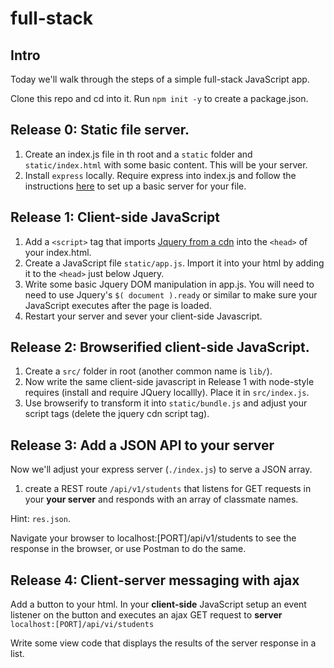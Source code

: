 # full-stack

## Intro 

Today we'll walk through the steps of a simple full-stack JavaScript app.

Clone this repo and cd into it. Run `npm init -y` to create a package.json.

## Release 0: Static file server.

1. Create an index.js file in th root and a `static` folder and `static/index.html` with some basic content. This will be your server. 
1. Install `express` locally. Require express into index.js and follow the instructions [here](http://www.fullstacktraining.com/articles/how-to-serve-static-files-with-express) to set up a basic server for your file.


## Release 1: Client-side JavaScript

1. Add a `<script>` tag that imports [Jquery from a cdn](https://developers.google.com/speed/libraries/) into the `<head>` of your index.html. 
1. Create a JavaScript file `static/app.js`. Import it into your html by  adding it to the `<head>` just below Jquery. 
1. Write some basic Jquery DOM manipulation in app.js. You will need to need to use Jquery's `$( document ).ready` or similar to make sure your JavaScript executes after the page is loaded.
1. Restart your server and sever your client-side Javascript.

## Release 2: Browserified client-side JavaScript.

1. Create a `src/` folder in root (another common name is `lib/`).
1. Now write the same client-side javascript in Release 1 with node-style requires (install and require JQuery locallly). Place it in `src/index.js`. 
1. Use browserify to transform it into `static/bundle.js` and adjust your script tags (delete the jquery cdn script tag).

## Release 3: Add a JSON API to your server

Now we'll adjust your express server (`./index.js`) to serve a JSON array.

1. create a REST route `/api/v1/students` that listens for GET requests in your **your server** and responds with an array of classmate names.

Hint: `res.json`.

Navigate your browser to localhost:[PORT]/api/v1/students to see the response in the browser, or use Postman to do the same.

## Release 4: Client-server messaging with ajax

Add a button to your html. In your **client-side** JavaScript setup an event listener on the button and executes an ajax GET request to **server** `localhost:[PORT]/api/vi/students`

Write some view code that displays the results of the server response in a list. 





